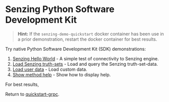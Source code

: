 # Senzing Python Software Development Kit

> **Hint:**  If the `senzing-demo-quickstart` docker container has been use in a prior demonstration,
  restart the docker container for best results.

Try native Python Software Development Kit (SDK) demonstrations:

1. [Senzing Hello World] - A simple test of connectivity to Senzing engine.
1. [Load Senzing truth-sets] - Load and query the Senzing truth-set-data.
1. [Load user data] - Load custom data.
1. [Show method help] - Show how to display help.

For best results,

Return to [quickstart-grpc].

[Load Senzing truth-sets]: load-truthsets.md
[Load user data]: load-user-data.md
[quickstart-grpc]: README.md
[Senzing Hello World]: hello-world.md
[Show method help]: method-help.md
